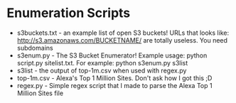 # Enumeration Scripts
- s3buckets.txt - an example list of open S3 buckets! URLs that looks like: http://s3.amazonaws.com/BUCKETNAME/ are totally useless. You need subdomains
- s3enum.py - The S3 Bucket Enumerator! Example usage: python script.py sitelist.txt. For example: python s3enum.py s3list
- s3list - the output of top-1m.csv when used with regex.py
- top-1m.csv - Alexa's Top 1 Million Sites. Don't ask how I got this ;D
- regex.py - Simple regex script that I made to parse the Alexa Top 1 Million Sites file